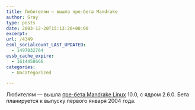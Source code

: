 ```yaml
---
title: Любителям — вышла пре-бета Mandrake
author: Gray
type: posts
date: 2003-12-20T15:13:26+00:00
excerpt:
url: /4349
esml_socialcount_LAST_UPDATED:
  - 1497032764
essb_cache_expire:
  - 1614458666
categories:
  - Uncategorized

---
```








Любителям &#8212; вышла <a href="http://www.linuxcompatible.org/story24690.html" target="_blank">пре-бета Mandrake Linux</a> 10.0, с ядром 2.6.0. Бета планируется к выпуску первого января 2004 года.